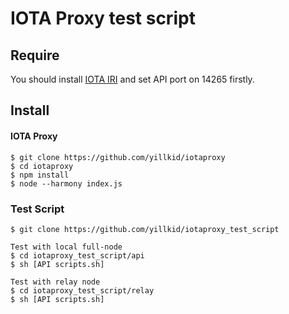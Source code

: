 # IOTA Proxy test script

## Require
You should install [IOTA IRI](https://github.com/iotaledger/iri) and set API port on 14265 firstly.

## Install

#### IOTA Proxy
```
$ git clone https://github.com/yillkid/iotaproxy
$ cd iotaproxy
$ npm install
$ node --harmony index.js
```

### Test Script
```
$ git clone https://github.com/yillkid/iotaproxy_test_script

Test with local full-node
$ cd iotaproxy_test_script/api
$ sh [API scripts.sh]

Test with relay node
$ cd iotaproxy_test_script/relay
$ sh [API scripts.sh]
```
